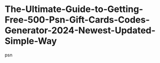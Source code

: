 # The-Ultimate-Guide-to-Getting-Free-500-Psn-Gift-Cards-Codes-Generator-2024-Newest-Updated-Simple-Way
psn
